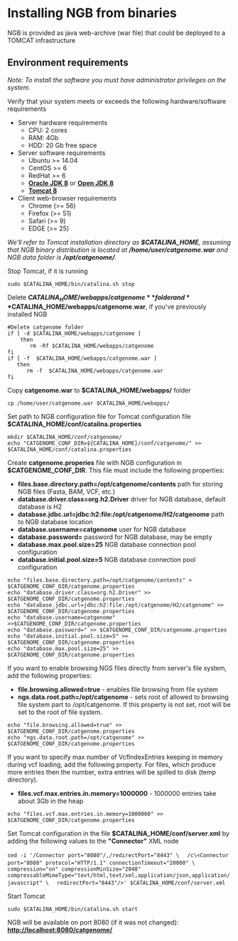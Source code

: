 # Installing NGB from binaries
NGB is provided as java web-archive (war file) that could be deployed to a TOMCAT infrastructure

## Environment requirements

*Note:  To install the software you must have administrator privileges on the system.*

Verify that your system meets or exceeds the following hardware/software requirements

* Server hardware requirements
  * CPU: 2 cores
  * RAM: 4Gb
  * HDD: 20 Gb free space
* Server software requirements
  * Ubuntu >= 14.04
  * CentOS >= 6
  * RedHat >= 6
  * **[Oracle JDK 8](https://docs.oracle.com/javase/8/docs/technotes/guides/install/install_overview.html)** or **[Open JDK 8](http://openjdk.java.net/install/)**
  * **[Tomcat 8](https://tomcat.apache.org/tomcat-8.0-doc/setup.html)**
* Client web-browser requirements
  * Chrome (>= 56)
  * Firefox (>= 51)
  * Safari (>= 9)
  * EDGE (>= 25)

*We'll refer to Tomcat installation directory as **$CATALINA_HOME**, assuming that NGB binary distribution 
is located at **/home/user/catgenome.war** and NGB data folder is **/opt/catgenome/**.*

Stop Tomcat, if it is running
```
sudo $CATALINA_HOME/bin/catalina.sh stop
```

Delete **$CATALINA_HOME/webapps/catgenome** folder and **$CATALINA_HOME/webapps/catgenome.war**, if you've previously installed NGB

```
#Delete catgenome folder
if [ -d $CATALINA_HOME/webapps/catgenome ]
    then
       rm -Rf $CATALINA_HOME/webapps/catgenome
fi  
if [ -f  $CATALINA_HOME/webapps/catgenome.war ]
   then
      rm -f  $CATALINA_HOME/webapps/catgenome.war
fi  
```

Copy **catgenome.war** to **$CATALINA_HOME/webapps/** folder
```
cp /home/user/catgenome.war $CATALINA_HOME/webapps/
```

Set path to NGB configuration file for Tomcat configuration file **$CATALINA_HOME/conf/catalina.properties**
```
mkdir $CATALINA_HOME/conf/catgenome/
echo "CATGENOME_CONF_DIR=${CATALINA_HOME}/conf/catgenome/" >> $CATALINA_HOME/conf/catalina.properties
```   
Create **catgenome.properies** file with NGB configuration in **$CATGENOME_CONF_DIR**. This file must include the following 
properties:
* **files.base.directory.path=/opt/catgenome/contents** path for storing NGB files (Fasta, BAM, VCF, etc.)
* **database.driver.class=org.h2.Driver** driver for NGB database, default database is H2
* **database.jdbc.url=jdbc:h2:file:/opt/catgenome/H2/catgenome** path to NGB database location
* **database.username=catgenome** user for NGB database
* **database.password=** password for NGB database, may be empty
* **database.max.pool.size=25** NGB database connection pool configuration
* **database.initial.pool.size=5** NGB database connection pool configuration
```
echo "files.base.directory.path=/opt/catgenome/contents" > $CATGENOME_CONF_DIR/catgenome.properties
echo "database.driver.class=org.h2.Driver" >> $CATGENOME_CONF_DIR/catgenome.properties
echo "database.jdbc.url=jdbc:h2:file:/opt/catgenome/H2/catgenome" >> $CATGENOME_CONF_DIR/catgenome.properties
echo "database.username=catgenome" >>$CATGENOME_CONF_DIR/catgenome.properties
echo "database.password=" >> $CATGENOME_CONF_DIR/catgenome.properties
echo "database.initial.pool.size=5" >> $CATGENOME_CONF_DIR/catgenome.properties
echo "database.max.pool.size=25" >> $CATGENOME_CONF_DIR/catgenome.properties
```   
If you want to enable browsing NGS files directly from server's file system, add the following properties:
* **file.browsing.allowed=true** - enables file browsing from file system
* **ngs.data.root.path=/opt/catgenome** - sets root of allowed to browsing file system part to /opt/catgenome. 
If this property is not set, root will be set to the root of file system.
    
```
echo "file.browsing.allowed=true" >> $CATGENOME_CONF_DIR/catgenome.properties
echo "ngs.data.root.path=/opt/catgenome" >> $CATGENOME_CONF_DIR/catgenome.properties
```

If you want to specify max number of VcfIndexEntries keeping in memory during vcf loading, add the following property. For files, which produce more entries then the number, extra entries will be spilled to disk (temp directory).
* **files.vcf.max.entries.in.memory=1000000** - 1000000 entries take about 3Gb in the heap

```
echo "files.vcf.max.entries.in.memory=1000000" >> $CATGENOME_CONF_DIR/catgenome.properties
```

Set Tomcat configuration in the file **$CATALINA_HOME/conf/server.xml** by adding the 
 following values to the **"Connector"** XML node
 
 `sed -i '/Connector port="8080"/,/redirectPort="8443" \`
 `  /c\<Connector port="8080" protocol="HTTP/1.1" connectionTimeout="20000" \`
 `  compression="on" compressionMinSize="2048" compressableMimeType="text/html,text/xml,application/json,application/javascript" \`
 `  redirectPort="8443"/>' $CATALINA_HOME/conf/server.xml`

Start Tomcat
```
sudo $CATALINA_HOME/bin/catalina.sh start
```
NGB will be available on port 8080 (if it was not changed): **[http://localhost:8080/catgenome/](http://localhost:8080/catgenome/)**

